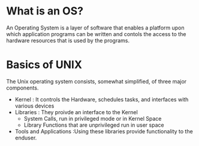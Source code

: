 # What is an OS?
An Operating System is a layer of software that enables a platform upon which application programs can be written and contols the access to the hardware resources that is used by
the programs.

# Basics of UNIX
The Unix operating system consists, somewhat simplified, of three major
components.
* Kernel : It controls the Hardware, schedules tasks, and interfaces with various devices
* Libraries : They proivde an interface to the Kernel  
	* System Calls, run in privileged mode or in Kernel Space
	* Library Functions that are unprivileged run in user space
* Tools and Applications :Using these libraries provide functionality to the enduser.  